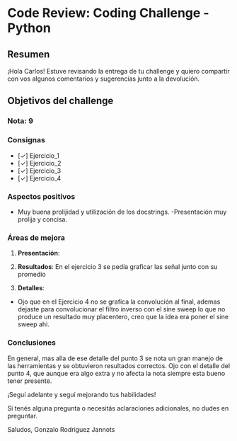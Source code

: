# **Code Review: Coding Challenge - Python**

## Resumen

¡Hola Carlos! Estuve revisando la entrega de tu challenge y quiero compartir con vos algunos comentarios y sugerencias junto a la devolución.

## Objetivos del challenge

### Nota: 9


### Consignas

- [✓] Ejercicio_1
- [✓] Ejercicio_2  
- [✓] Ejercicio_3
- [✓] Ejercicio_4  

### Aspectos positivos

- Muy buena prolijidad y utilización de los docstrings.
-Presentación muy prolija y concisa.

### Áreas de mejora

1. **Presentación**: 
 

2. **Resultados**: En el ejercicio 3 se pedía graficar las señal junto con su promedio


3. **Detalles**: 
- Ojo que en el Ejercicio 4 no se grafica la convolución al final, ademas dejaste para convolucionar el filtro inverso con el sine sweep lo que no produce un resultado muy placentero, creo que la idea era poner el sine sweep ahi.


### Conclusiones

En general, mas alla de ese detalle del punto 3 se nota un gran manejo de las herramientas y se obtuvieron resultados correctos. Ojo con el detalle del punto 4, que aunque era algo extra y no afecta la nota siempre esta bueno tener presente.

¡Seguí adelante y seguí mejorando tus habilidades!

Si tenés alguna pregunta o necesitás aclaraciones adicionales, no dudes en preguntar.

Saludos,
Gonzalo Rodriguez Jannots